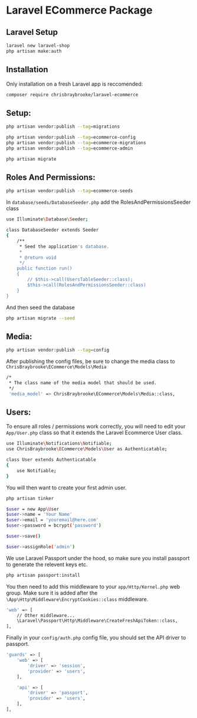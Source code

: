 # Laravel ECommerce Package

## Laravel Setup
```sh
laravel new laravel-shop
php artisan make:auth
```

## Installation

Only installation on a fresh Laravel app is reccomended:

```sh
composer require chrisbraybrooke/laravel-ecommerce
```

## Setup:

```sh
php artisan vendor:publish --tag=migrations

php artisan vendor:publish --tag=ecommerce-config
php artisan vendor:publish --tag=ecommerce-migrations
php artisan vendor:publish --tag=ecommerce-admin

php artisan migrate
```

## Roles And Permissions:
```sh
php artisan vendor:publish --tag=ecommerce-seeds
```

In `database/seeds/DatabaseSeeder.php` add the RolesAndPermissionsSeeder class
```sh
use Illuminate\Database\Seeder;

class DatabaseSeeder extends Seeder
{
    /**
     * Seed the application's database.
     *
     * @return void
     */
    public function run()
    {
        // $this->call(UsersTableSeeder::class);
        $this->call(RolesAndPermissionsSeeder::class)
    }
}
```

And then seed the database
```sh
php artisan migrate --seed
```

## Media:
```sh
php artisan vendor:publish --tag=config
```

After publishing the config files, be sure to change the media class to `ChrisBraybrooke\ECommerce\Models\Media`

```sh
/*
 * The class name of the media model that should be used.
 */
 'media_model' => ChrisBraybrooke\ECommerce\Models\Media::class,
```

## Users:

To ensure all roles / permissions work correctly, you will need to edit your `App/User.php` class so that it extends the Laravel Ecommerce User class.
```sh
use Illuminate\Notifications\Notifiable;
use ChrisBraybrooke\ECommerce\Models\User as Authenticatable;

class User extends Authenticatable
{
    use Notifiable;
}
```

You will then want to create your first admin user.
```sh
php artisan tinker

$user = new App\User
$user->name = 'Your Name'
$user->email = 'youremail@here.com'
$user->password = bcrypt('password')

$user->save()

$user->assignRole('admin')
```

We use Laravel Passport under the hood, so make sure you install passport to generate the relevent keys etc.

```sh
php artisan passport:install
```

You then need to add this middleware to your `app/Http/Kernel.php` web group. Make sure it is added after the `\App\Http\Middleware\EncryptCookies::class` middleware.

```sh
'web' => [
    // Other middleware...
    \Laravel\Passport\Http\Middleware\CreateFreshApiToken::class,
],
```

Finally in your `config/auth.php` config file, you should set the API driver to passport.

```sh
'guards' => [
    'web' => [
        'driver' => 'session',
        'provider' => 'users',
    ],

    'api' => [
        'driver' => 'passport',
        'provider' => 'users',
    ],
],
```
